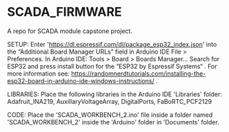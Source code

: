 # SCADA_FIRMWARE
A repo for SCADA module capstone project.

SETUP:  Enter 'https://dl.espressif.com/dl/package_esp32_index.json' into the “Additional Board Manager URLs” field in Arduino IDE File > Preferences. In Arduino IDE: Tools > Board > Boards Manager… Search for ESP32 and press install button for the “ESP32 by Espressif Systems“ . For more information see: https://randomnerdtutorials.com/installing-the-esp32-board-in-arduino-ide-windows-instructions/ .

LIBRARIES:  Place the following libraries in the Arduino IDE 'Libraries' folder: Adafruit_INA219, AuxillaryVoltageArray, DigitalPorts, FaBoRTC_PCF2129

CODE:  Place the 'SCADA_WORKBENCH_2.ino' file inside a folder named 'SCADA_WORKBENCH_2' inside the 'Arduino' folder in 'Documents' folder.
